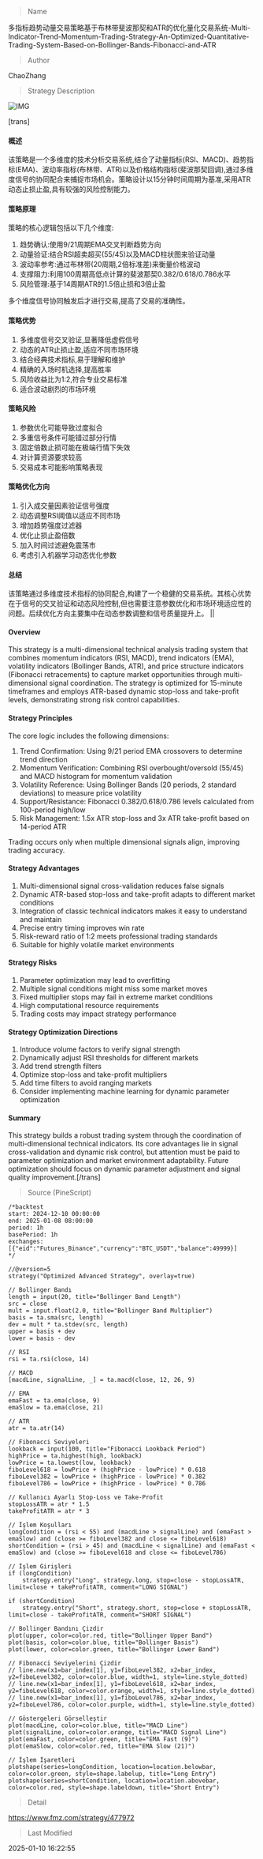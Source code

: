 
> Name

多指标趋势动量交易策略基于布林带斐波那契和ATR的优化量化交易系统-Multi-Indicator-Trend-Momentum-Trading-Strategy-An-Optimized-Quantitative-Trading-System-Based-on-Bollinger-Bands-Fibonacci-and-ATR

> Author

ChaoZhang

> Strategy Description

![IMG](https://www.fmz.com/upload/asset/170d4e685f7abb4de74.png)

[trans]
#### 概述
该策略是一个多维度的技术分析交易系统,结合了动量指标(RSI、MACD)、趋势指标(EMA)、波动率指标(布林带、ATR)以及价格结构指标(斐波那契回调),通过多维度信号的协同配合来捕捉市场机会。策略设计以15分钟时间周期为基准,采用ATR动态止损止盈,具有较强的风险控制能力。

#### 策略原理
策略的核心逻辑包括以下几个维度:
1. 趋势确认:使用9/21周期EMA交叉判断趋势方向
2. 动量验证:结合RSI超卖超买(55/45)以及MACD柱状图来验证动量
3. 波动率参考:通过布林带(20周期,2倍标准差)来衡量价格波动
4. 支撑阻力:利用100周期高低点计算的斐波那契0.382/0.618/0.786水平
5. 风险管理:基于14周期ATR的1.5倍止损和3倍止盈

多个维度信号协同触发后才进行交易,提高了交易的准确性。

#### 策略优势
1. 多维度信号交叉验证,显著降低虚假信号
2. 动态的ATR止损止盈,适应不同市场环境
3. 结合经典技术指标,易于理解和维护
4. 精确的入场时机选择,提高胜率
5. 风险收益比为1:2,符合专业交易标准
6. 适合波动剧烈的市场环境

#### 策略风险
1. 参数优化可能导致过度拟合
2. 多重信号条件可能错过部分行情
3. 固定倍数止损可能在极端行情下失效
4. 对计算资源要求较高
5. 交易成本可能影响策略表现

#### 策略优化方向
1. 引入成交量因素验证信号强度
2. 动态调整RSI阈值以适应不同市场
3. 增加趋势强度过滤器
4. 优化止损止盈倍数
5. 加入时间过滤避免震荡市
6. 考虑引入机器学习动态优化参数

#### 总结
该策略通过多维度技术指标的协同配合,构建了一个稳健的交易系统。其核心优势在于信号的交叉验证和动态风险控制,但也需要注意参数优化和市场环境适应性的问题。后续优化方向主要集中在动态参数调整和信号质量提升上。 || 

#### Overview
This strategy is a multi-dimensional technical analysis trading system that combines momentum indicators (RSI, MACD), trend indicators (EMA), volatility indicators (Bollinger Bands, ATR), and price structure indicators (Fibonacci retracements) to capture market opportunities through multi-dimensional signal coordination. The strategy is optimized for 15-minute timeframes and employs ATR-based dynamic stop-loss and take-profit levels, demonstrating strong risk control capabilities.

#### Strategy Principles
The core logic includes the following dimensions:
1. Trend Confirmation: Using 9/21 period EMA crossovers to determine trend direction
2. Momentum Verification: Combining RSI overbought/oversold (55/45) and MACD histogram for momentum validation
3. Volatility Reference: Using Bollinger Bands (20 periods, 2 standard deviations) to measure price volatility
4. Support/Resistance: Fibonacci 0.382/0.618/0.786 levels calculated from 100-period high/low
5. Risk Management: 1.5x ATR stop-loss and 3x ATR take-profit based on 14-period ATR

Trading occurs only when multiple dimensional signals align, improving trading accuracy.

#### Strategy Advantages
1. Multi-dimensional signal cross-validation reduces false signals
2. Dynamic ATR-based stop-loss and take-profit adapts to different market conditions
3. Integration of classic technical indicators makes it easy to understand and maintain
4. Precise entry timing improves win rate
5. Risk-reward ratio of 1:2 meets professional trading standards
6. Suitable for highly volatile market environments

#### Strategy Risks
1. Parameter optimization may lead to overfitting
2. Multiple signal conditions might miss some market moves
3. Fixed multiplier stops may fail in extreme market conditions
4. High computational resource requirements
5. Trading costs may impact strategy performance

#### Strategy Optimization Directions
1. Introduce volume factors to verify signal strength
2. Dynamically adjust RSI thresholds for different markets
3. Add trend strength filters
4. Optimize stop-loss and take-profit multipliers
5. Add time filters to avoid ranging markets
6. Consider implementing machine learning for dynamic parameter optimization

#### Summary
This strategy builds a robust trading system through the coordination of multi-dimensional technical indicators. Its core advantages lie in signal cross-validation and dynamic risk control, but attention must be paid to parameter optimization and market environment adaptability. Future optimization should focus on dynamic parameter adjustment and signal quality improvement.[/trans]



> Source (PineScript)

``` pinescript
/*backtest
start: 2024-12-10 00:00:00
end: 2025-01-08 08:00:00
period: 1h
basePeriod: 1h
exchanges: [{"eid":"Futures_Binance","currency":"BTC_USDT","balance":49999}]
*/

//@version=5
strategy("Optimized Advanced Strategy", overlay=true)

// Bollinger Bandı
length = input(20, title="Bollinger Band Length")
src = close
mult = input.float(2.0, title="Bollinger Band Multiplier")
basis = ta.sma(src, length)
dev = mult * ta.stdev(src, length)
upper = basis + dev
lower = basis - dev

// RSI
rsi = ta.rsi(close, 14)

// MACD
[macdLine, signalLine, _] = ta.macd(close, 12, 26, 9)

// EMA
emaFast = ta.ema(close, 9)
emaSlow = ta.ema(close, 21)

// ATR
atr = ta.atr(14)

// Fibonacci Seviyeleri
lookback = input(100, title="Fibonacci Lookback Period")
highPrice = ta.highest(high, lookback)
lowPrice = ta.lowest(low, lookback)
fiboLevel618 = lowPrice + (highPrice - lowPrice) * 0.618
fiboLevel382 = lowPrice + (highPrice - lowPrice) * 0.382
fiboLevel786 = lowPrice + (highPrice - lowPrice) * 0.786

// Kullanıcı Ayarlı Stop-Loss ve Take-Profit
stopLossATR = atr * 1.5
takeProfitATR = atr * 3

// İşlem Koşulları
longCondition = (rsi < 55) and (macdLine > signalLine) and (emaFast > emaSlow) and (close >= fiboLevel382 and close <= fiboLevel618)
shortCondition = (rsi > 45) and (macdLine < signalLine) and (emaFast < emaSlow) and (close >= fiboLevel618 and close <= fiboLevel786)

// İşlem Girişleri
if (longCondition)
    strategy.entry("Long", strategy.long, stop=close - stopLossATR, limit=close + takeProfitATR, comment="LONG SIGNAL")

if (shortCondition)
    strategy.entry("Short", strategy.short, stop=close + stopLossATR, limit=close - takeProfitATR, comment="SHORT SIGNAL")

// Bollinger Bandını Çizdir
plot(upper, color=color.red, title="Bollinger Upper Band")
plot(basis, color=color.blue, title="Bollinger Basis")
plot(lower, color=color.green, title="Bollinger Lower Band")

// Fibonacci Seviyelerini Çizdir
// line.new(x1=bar_index[1], y1=fiboLevel382, x2=bar_index, y2=fiboLevel382, color=color.blue, width=1, style=line.style_dotted)
// line.new(x1=bar_index[1], y1=fiboLevel618, x2=bar_index, y2=fiboLevel618, color=color.orange, width=1, style=line.style_dotted)
// line.new(x1=bar_index[1], y1=fiboLevel786, x2=bar_index, y2=fiboLevel786, color=color.purple, width=1, style=line.style_dotted)

// Göstergeleri Görselleştir
plot(macdLine, color=color.blue, title="MACD Line")
plot(signalLine, color=color.orange, title="MACD Signal Line")
plot(emaFast, color=color.green, title="EMA Fast (9)")
plot(emaSlow, color=color.red, title="EMA Slow (21)")

// İşlem İşaretleri
plotshape(series=longCondition, location=location.belowbar, color=color.green, style=shape.labelup, title="Long Entry")
plotshape(series=shortCondition, location=location.abovebar, color=color.red, style=shape.labeldown, title="Short Entry")
```

> Detail

https://www.fmz.com/strategy/477972

> Last Modified

2025-01-10 16:22:55
